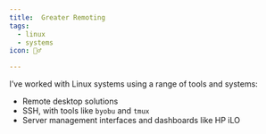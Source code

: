 ```yaml
---
title: ️ Greater Remoting
tags:
  - linux
  - systems
icon: 🦹‍♂

---
```

I’ve worked with Linux systems using a range of tools and systems:

- Remote desktop solutions
- SSH, with tools like `byobu` and `tmux`
- Server management interfaces and dashboards like HP iLO